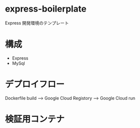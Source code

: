 # express-boilerplate

Express 開発環境のテンプレート

# 構成

- Express
- MySql

# デプロイフロー

Dockerfile build --> Google Cloud Registory --> Google Cloud run

# 検証用コンテナ

